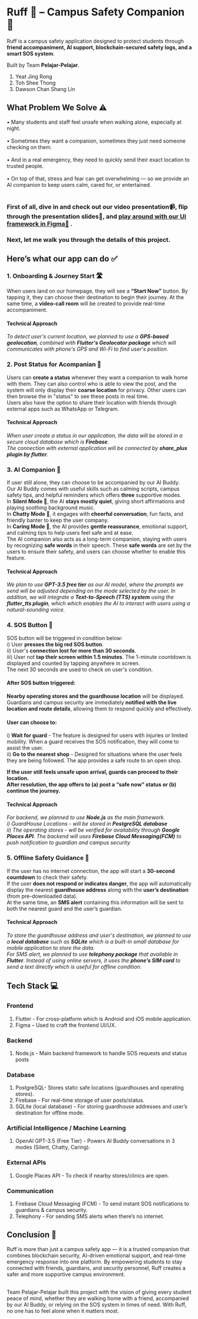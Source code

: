 # Ruff 🐾 – Campus Safety Companion 🐶

Ruff is a campus safety application designed to protect students through **friend accompaniment, AI support, blockchain-secured safety logs, and a smart SOS system**. <br>

Built by Team **Pelajar-Pelajar**.
1. Yeat Jing Rong
2. Toh Shee Thong
3. Dawson Chan Shang Lin

## What Problem We Solve ⚠️
•	Many students and staff feel unsafe when walking alone, especially at night. <br> <br>
•	Sometimes they want a companion, sometimes they just need someone checking on them.<br> <br>
•	And in a real emergency, they need to quickly send their exact location to trusted people.<br> <br>
•	On top of that, stress and fear can get overwhelming — so we provide an AI companion to keep users calm, cared for, or entertained.<br> <br>

### First of all, dive in and check out our video presentation📹, flip through the presentation slides📑, and [play around with our UI framework in Figma📱](https://www.figma.com/design/Is7K2aTnqgapnNkhJ9JZ81/CodeNection?node-id=0-1&t=QfTOygHvVbg7UGej-1) . 
### Next, let me walk you through the details of this project.

## Here’s what our app can do ✅

### 1. Onboarding & Journey Start 🛣️ 
When users land on our homepage, they will see a **“Start Now”** button. By tapping it, they can choose their destination to begin their journey. At the same time, a **video-call room** will be created to provide real-time accompaniment. <br>
#### Technical Approach
*To detect user's current location, we planned to use a **GPS-based geolocation**, combined with **Flutter's Geolocator package** which will communicates with phone's GPS and Wi-Fi to find user's position.*


### 2. Post Status for Acompanian 👫 <br>
Users can **create a status** whenever they want a companion to walk home with them.
They can also control who is able to view the post, and the system will only display their **coarse location** for privacy.
Other users can then browse the in "status" to see these posts in real time. <br>
Users also have the option to share their location with friends through external apps such as WhatsApp or Telegram. <br>
#### Technical Approach
*When user create a status in our application, the data will be stored in a secure cloud database which is **Firebase**.*<br>
*The connection with external application will be connected by **share_plus plugin by flutter**.*

### 3. AI Companion 🤖 <br>
If user still alone, they can choose to be accompanied by our AI Buddy. <br>
Our AI Buddy comes with useful skills such as calming scripts, campus safety tips, and helpful reminders which offers **three** supportive modes.  <br>
In **Silent Mode 🎵**, the AI **stays mostly quiet**, giving short affirmations and playing soothing background music.  <br>
In **Chatty Mode 💬**, it engages with **cheerful conversation**, fun facts, and friendly banter to keep the user company.  <br>
In **Caring Mode 🤗**, the AI provides **gentle reassurance**, emotional support, and calming tips to help users feel safe and at ease. <br>
The AI companion also acts as a long-term companion, staying with users by recognizing **safe words** in their speech. These **safe words** are set by the users to ensure their safety, and users can choose whether to enable this feature.
#### Technical Approach
*We plan to use **GPT-3.5 free tier** as our AI model, where the prompts we send will be adjusted depending on the mode selected by the user. In addition, we will integrate a **Text-to-Speech (TTS) system** using the **flutter_tts plugin**, which which enables the AI to interact with users using a natural-sounding voice.*


### 4. SOS Button 🚨 <br>
SOS button will be triggered in condition below: <br>
i) User **presses the big red SOS button**. <br>
ii) User's **connection lost for more than 30 seconds**. <br> 
iii) User not **tap their screen within 1.5 minutes**. The 1-minute countdown is displayed and counted by tapping anywhere in screen. <br>
The next 30 seconds are used to check on user's condition.<br>

#### After SOS button triggered: 
**Nearby operating stores and the guardhouse location** will be displayed. 
Guardians and campus security are immediately **notified with the live location and route details**, allowing them to respond quickly and effectively. <br>

#### User can choose to:
i) **Wait for guard** - The feature is designed for users with injuries or limited mobility. When a guard receives the SOS notification, they will come to assist the user. <br>
ii) **Go to the nearest shop** - Designed for situations where the user feels they are being followed. The app provides a safe route to an open shop. <br> 

**If the user still feels unsafe upon arrival, guards can proceed to their location.<br>
After resolution, the app offers to (a) post a “safe now” status or (b) continue the journey.** 

#### Technical Approach
*For backend, we planned to use **Node.js** as the main framework.*<br>
*i) GuardHouse Locations - will be stored in **PostgreSQL database*** <br>
*ii) The operating stores - will be verified for availability through **Google Places API**.*
*The backend will uses **Firebase Cloud Messaging(FCM)** to push notification to guardian and campus security*

### 5. Offline Safety Guidance 📴
If the user has no internet connection, the app will start a **30-second countdown** to check their safety. <br>
If the user **does not respond or indicates danger**, the app will automatically display the nearest **guardhouse address** along with the **user’s destination** (from pre-downloaded data). <br>
At the same time, an **SMS alert** containing this information will be sent to both the nearest guard and the user’s guardian. <br>
#### Technical Approach
*To store the guardhouse address and user's destination, we planned to use a **local database** such as **SQLite** which is a built-in small database for mobile application to store the data.*<br>
*For SMS alert, we planned to use **telephony package** that available in **Flutter**. Instead of using online servers, it uses the **phone’s SIM card** to send a text directly which is useful for offline condition.*


## Tech Stack 💻
### Frontend
1. Flutter - For cross-platform which is Android and iOS mobile application.
2. Figma – Used to craft the frontend UI/UX. 
### Backend
1. Node.js - Main backend framework to handle SOS requests and status posts
### Database
1. PostgreSQL- Stores static safe locations (guardhouses and operating stores).
2. Firebase - For real-time storage of user posts/status.
3. SQLite (local database) - For storing guardhouse addresses and user’s destination for offline mode.
### Artificial Intelligence / Machine Learning
1. OpenAI GPT-3.5 (Free Tier) - Powers AI Buddy conversations in 3 modes (Silent, Chatty, Caring).
### External APIs
1. Google Places API - To check if nearby stores/clinics are open.
### Communication
1. Firebase Cloud Messaging (FCM) - To send instant SOS notifications to guardians & campus security.
2. Telephony - For sending SMS alerts when there’s no internet.

## Conclusion 🏁
Ruff is more than just a campus safety app — it is a trusted companion that combines blockchain security, AI-driven emotional support, and real-time emergency response into one platform. By empowering students to stay connected with friends, guardians, and security personnel, Ruff creates a safer and more supportive campus environment.<br><br>

Team Pelajar-Pelajar built this project with the vision of giving every student peace of mind, whether they are walking home with a friend, accompanied by our AI Buddy, or relying on the SOS system in times of need. With Ruff, no one has to feel alone when it matters most.<br>
